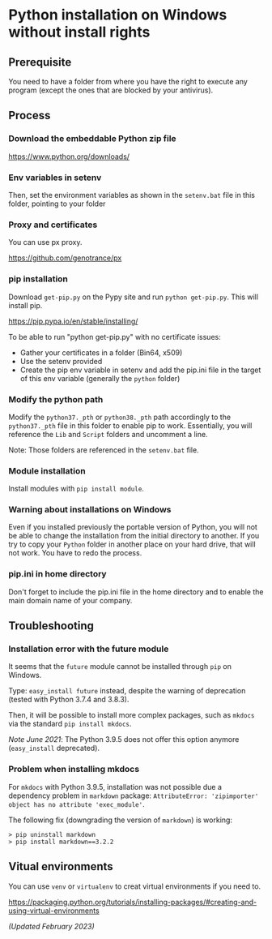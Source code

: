 # Python installation on Windows without install rights 

## Prerequisite

You need to have a folder from where you have the right to execute any program (except the ones that are blocked by your antivirus).

## Process

### Download the embeddable Python zip file

https://www.python.org/downloads/

### Env variables in setenv

Then, set the environment variables as shown in the `setenv.bat` file in this folder, pointing to your folder

### Proxy and certificates

You can use px proxy.

https://github.com/genotrance/px

### pip installation

Download `get-pip.py` on the Pypy site and run `python get-pip.py`. This will install pip.

https://pip.pypa.io/en/stable/installing/

To be able to run "python get-pip.py" with no certificate issues:

* Gather your certificates in a folder (Bin64, x509)
* Use the setenv provided
* Create the pip env variable in setenv and add the pip.ini file in the target of this env variable (generally the `python` folder)

### Modify the python path

Modify the `python37._pth` or `python38._pth` path accordingly to the `python37._pth` file in this folder to enable pip to work. Essentially, you will reference the `Lib` and `Script` folders and uncomment a line.

Note: Those folders are referenced in the `setenv.bat` file.

### Module installation

Install modules with `pip install module`.

### Warning about installations on Windows

Even if you installed previously the portable version of Python, you will not be able to change the installation from the initial directory to another. If you try to copy your `Python` folder in another place on your hard drive, that will not work. You have to redo the process.

### pip.ini in home directory

Don't forget to include the pip.ini file in the home directory and to enable the main domain name of your company.

## Troubleshooting

### Installation error with the future module

It seems that the `future` module cannot be installed through `pip` on Windows.

Type: `easy_install future` instead, despite the warning of deprecation (tested with Python 3.7.4 and 3.8.3).

Then, it will be possible to install more complex packages, such as `mkdocs` via the standard `pip install mkdocs`.

*Note June 2021*: The Python 3.9.5 does not offer this option anymore (`easy_install` deprecated).

### Problem when installing mkdocs

For `mkdocs` with Python 3.9.5, installation was not possible due a dependency problem in `markdown` package: `AttributeError: 'zipimporter' object has no attribute 'exec_module'`.

The following fix (downgrading the version of `markdown`) is working:

```
> pip uninstall markdown
> pip install markdown==3.2.2
```

## Vitual environments

You can use `venv` or `virtualenv` to creat virtual environments if you need to.

https://packaging.python.org/tutorials/installing-packages/#creating-and-using-virtual-environments

*(Updated February 2023)*

